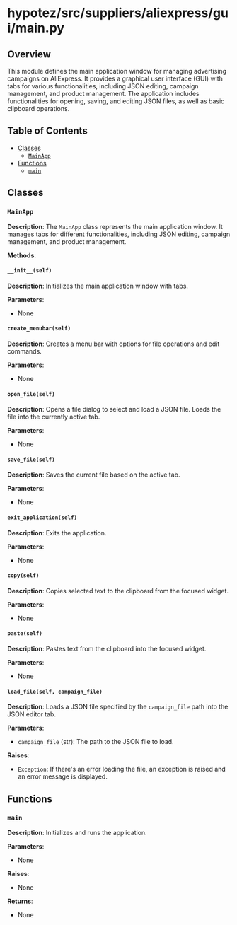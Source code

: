 # hypotez/src/suppliers/aliexpress/gui/main.py

## Overview

This module defines the main application window for managing advertising campaigns on AliExpress. It provides a graphical user interface (GUI) with tabs for various functionalities, including JSON editing, campaign management, and product management.  The application includes functionalities for opening, saving, and editing JSON files, as well as basic clipboard operations.

## Table of Contents

* [Classes](#classes)
    * [`MainApp`](#class-mainapp)
* [Functions](#functions)
    * [`main`](#function-main)


## Classes

### `MainApp`

**Description**: The `MainApp` class represents the main application window. It manages tabs for different functionalities, including JSON editing, campaign management, and product management.

**Methods**:

#### `__init__(self)`

**Description**: Initializes the main application window with tabs.

**Parameters**:

* None


#### `create_menubar(self)`

**Description**: Creates a menu bar with options for file operations and edit commands.


**Parameters**:

* None


#### `open_file(self)`

**Description**: Opens a file dialog to select and load a JSON file. Loads the file into the currently active tab.


**Parameters**:

* None


#### `save_file(self)`

**Description**: Saves the current file based on the active tab.


**Parameters**:

* None


#### `exit_application(self)`

**Description**: Exits the application.


**Parameters**:

* None


#### `copy(self)`

**Description**: Copies selected text to the clipboard from the focused widget.


**Parameters**:

* None


#### `paste(self)`

**Description**: Pastes text from the clipboard into the focused widget.


**Parameters**:

* None


#### `load_file(self, campaign_file)`

**Description**: Loads a JSON file specified by the `campaign_file` path into the JSON editor tab.


**Parameters**:

* `campaign_file` (str): The path to the JSON file to load.


**Raises**:

* `Exception`: If there's an error loading the file, an exception is raised and an error message is displayed.


## Functions

### `main`

**Description**: Initializes and runs the application.


**Parameters**:

* None


**Raises**:

* None


**Returns**:

* None